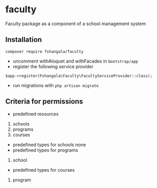 # faculty
 Faculty package as a component of a school management system

## Installation
```
composer require fshangala/faculty
```
- uncomment withAloquet and withFacades in `bootstrap/app`
- register the following service provider
```
$app->register(Fshangala\Faculty\FacultyServiceProvider::class);
```
- run migrations with `php artisan migrate`
## Criteria for permissions
- predefined resources
1. schools
2. programs
3. courses
- predefined types for schools
none
- predefined types for programs
1. school
- predefined types for courses
1. program